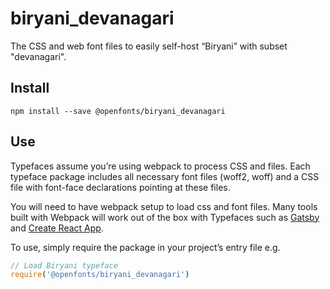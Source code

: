 
# biryani_devanagari

The CSS and web font files to easily self-host “Biryani” with subset "devanagari".

## Install

`npm install --save @openfonts/biryani_devanagari`

## Use

Typefaces assume you’re using webpack to process CSS and files. Each typeface
package includes all necessary font files (woff2, woff) and a CSS file with
font-face declarations pointing at these files.

You will need to have webpack setup to load css and font files. Many tools built
with Webpack will work out of the box with Typefaces such as [Gatsby](https://github.com/gatsbyjs/gatsby)
and [Create React App](https://github.com/facebookincubator/create-react-app).

To use, simply require the package in your project’s entry file e.g.

```javascript
// Load Biryani typeface
require('@openfonts/biryani_devanagari')
```
